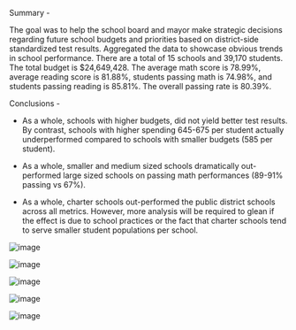 Summary -  

The goal was to help the school board and mayor make strategic decisions regarding future school budgets and priorities based on district-side standardized test results. Aggregated the data to showcase obvious trends in school performance. There are a total of 15 schools and 39,170 students. The total budget is $24,649,428. The average math score is 78.99%, average reading score is 81.88%, students passing math is 74.98%, and students passing reading is 85.81%. The overall passing rate is 80.39%.

Conclusions - 

* As a whole, schools with higher budgets, did not yield better test results. By contrast, schools with higher spending 645-675 per student actually underperformed compared to schools with smaller budgets (585 per student).

* As a whole, smaller and medium sized schools dramatically out-performed large sized schools on passing math performances (89-91% passing vs 67%).

* As a whole, charter schools out-performed the public district schools across all metrics. However, more analysis will be required to glean if the effect is due to school practices or the fact that charter schools tend to serve smaller student populations per school. 

![image](https://user-images.githubusercontent.com/119978382/217599910-0e531611-4c26-4799-a296-2521e2ff9c1c.png)

![image](https://user-images.githubusercontent.com/119978382/217600089-44a9daee-eae5-4c9a-8e10-79e028b0ac3b.png)

![image](https://user-images.githubusercontent.com/119978382/217600030-ca54d95b-cbff-4bd6-92e2-8e226ea238c2.png)

![image](https://user-images.githubusercontent.com/119978382/217600161-156731b9-39f1-48fe-a4f4-7e35a643e985.png)

![image](https://user-images.githubusercontent.com/119978382/217600206-ffac5513-c068-43db-b79b-415faedcddb5.png)
